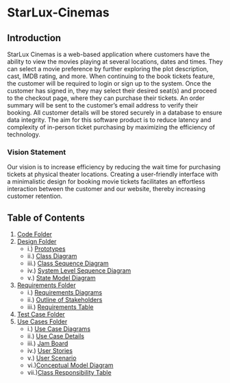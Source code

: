 # StarLux-Cinemas
## Introduction
StarLux Cinemas is a web-based application where customers have the ability to view the movies playing at several locations, dates and times. They can select a movie preference by further exploring the plot description, cast, IMDB rating, and more. When continuing to the book tickets feature, the customer will be required to login or sign up to the system. Once the customer has signed in, they may select their desired seat(s) and proceed to the checkout page, where they can purchase their tickets. An order summary will be sent to the customer’s email address to verify their booking. All customer details will be stored securely in a database to ensure data integrity. The aim for this software product is to reduce latency and complexity of in-person ticket purchasing by maximizing the efficiency of technology.
### Vision Statement
Our vision is to increase efficiency by reducing the wait time for purchasing tickets at physical theater locations. Creating a user-friendly interface with a minimalistic design for booking movie tickets facilitates an effortless interaction between the customer and our website, thereby increasing customer retention.

## Table of Contents

1. [Code Folder](https://github.com/SOFE2720/Group47-StarLux-Cinemas/tree/main/Code)
2. [Design Folder](https://github.com/SOFE2720/Group47-StarLux-Cinemas/tree/main/Design)
     * i.) [Prototypes](https://github.com/SOFE2720/Group47-StarLux-Cinemas/tree/main/Design/Prototypes)
     * ii.) [Class Diagram](https://github.com/SOFE2720/Group47-StarLux-Cinemas/blob/main/Design/Class%20Diagram.jpg)
     * iii.) [Class Sequence Diagram](https://github.com/SOFE2720/Group47-StarLux-Cinemas/blob/main/Design/Class%20Level%20Sequence%20Diagram.png)
     * iv.) [System Level Sequence Diagram](https://github.com/SOFE2720/Group47-StarLux-Cinemas/blob/main/Design/System%20Level%20Sequence%20Diagram.png)
     * v.) [State Model Diagram](https://github.com/SOFE2720/Group47-StarLux-Cinemas/blob/main/Design/State%20Model%20Diagram.png)
3. [Requirements Folder](https://github.com/SOFE2720/Group47-StarLux-Cinemas/tree/main/Requirements)
     * i.) [Requirements Diagrams](https://github.com/SOFE2720/Group47-StarLux-Cinemas/tree/main/Requirements/Requirement%20Diagrams)
     * ii.) [Outline of Stakeholders](https://github.com/SOFE2720/Group47-StarLux-Cinemas/blob/main/Requirements/Outline%20of%20Stakeholders.pdf)
     * iii.) [Requirements Table](https://github.com/SOFE2720/Group47-StarLux-Cinemas/blob/main/Requirements/Requirements%20Table.pdf)
4. [Test Case Folder](https://github.com/SOFE2720/Group47-StarLux-Cinemas/tree/main/__tests__)
5. [Use Cases Folder](https://github.com/SOFE2720/Group47-StarLux-Cinemas/tree/main/Use%20Cases)
     * i.) [Use Case Diagrams](https://github.com/SOFE2720/Group47-StarLux-Cinemas/tree/main/Use%20Cases/Use%20Case%20Diagrams)
     * ii.) [Use Case Details](https://github.com/SOFE2720/Group47-StarLux-Cinemas/tree/main/Use%20Cases/Use%20Case%20Details)
     * iii.) [Jam Board](https://github.com/SOFE2720/Group47-StarLux-Cinemas/blob/main/Use%20Cases/Jam%20Board.jpg)
     * iv.) [User Stories](https://github.com/SOFE2720/Group47-StarLux-Cinemas/blob/main/Use%20Cases/User%20Stories.pdf)
     * v.) [User Scenario](https://github.com/SOFE2720/Group47-StarLux-Cinemas/blob/main/Use%20Cases/User%20Scenario.pdf)
     * vi.)[Conceptual Model Diagram](https://github.com/SOFE2720/Group47-StarLux-Cinemas/blob/main/Use%20Cases/Conceptual%20Model%20Diagram.jpg)
     * vii.)[Class Responsibility Table](https://github.com/SOFE2720/Group47-StarLux-Cinemas/blob/b3d2597b28b870be1157e5aa5ad4e210f171b302/Use%20Cases/Class%20Responsibility%20Table.png)
